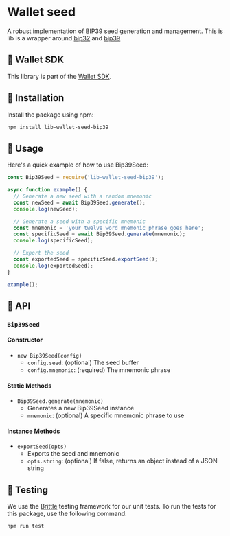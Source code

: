 # Wallet seed

A robust implementation of BIP39 seed generation and management. This is lib is a wrapper around [bip32](https://www.npmjs.com/package/bip32) and [bip39](https://www.npmjs.com/package/bip39)

## 💼 Wallet SDK

This library is part of the [Wallet SDK](https://github.com/tetherto/lib-wallet).

## 🚀 Installation

Install the package using npm:

```bash
npm install lib-wallet-seed-bip39
```

## 🔧 Usage

Here's a quick example of how to use Bip39Seed:

```javascript
const Bip39Seed = require('lib-wallet-seed-bip39');

async function example() {
  // Generate a new seed with a random mnemonic
  const newSeed = await Bip39Seed.generate();
  console.log(newSeed);

  // Generate a seed with a specific mnemonic
  const mnemonic = 'your twelve word mnemonic phrase goes here';
  const specificSeed = await Bip39Seed.generate(mnemonic);
  console.log(specificSeed);

  // Export the seed
  const exportedSeed = specificSeed.exportSeed();
  console.log(exportedSeed);
}

example();
```

## 📘 API

### `Bip39Seed`

#### Constructor

* `new Bip39Seed(config)`
  * `config.seed`: (optional) The seed buffer
  * `config.mnemonic`: (required) The mnemonic phrase

#### Static Methods

* `Bip39Seed.generate(mnemonic)`
  * Generates a new Bip39Seed instance
  * `mnemonic`: (optional) A specific mnemonic phrase to use

#### Instance Methods

* `exportSeed(opts)`
  * Exports the seed and mnemonic
  * `opts.string`: (optional) If false, returns an object instead of a JSON string

## 🧪 Testing

We use the [Brittle](https://github.com/holepunchto/brittle) testing framework for our unit tests. To run the tests for this package, use the following command:

```bash
npm run test
```
